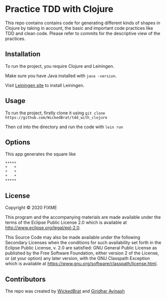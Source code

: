 # Practice TDD with Clojure

This repo contains contains code for generating different kinds of shapes in Clojure by taking in account, the basic and important code practices like TDD and clean code. Please refer to commits for the descriptive view of the practices.

## Installation

To run the project, you require Clojure and Leiningen.

Make sure you have Java installed with `java -version`.

Visit [Leiningen site](https://leiningen.org/) to install Leiningen.

## Usage

To run the project, firstly clone it using `git clone https://github.com/WickedBrat/tdd_with_clojure`

Then cd into the directory and run the code with `lein run`

## Options

This app generates the square like

    *****
    *   *
    *   *
    *   *
    *****

## License

Copyright © 2020 FIXME

This program and the accompanying materials are made available under the
terms of the Eclipse Public License 2.0 which is available at
http://www.eclipse.org/legal/epl-2.0.

This Source Code may also be made available under the following Secondary
Licenses when the conditions for such availability set forth in the Eclipse
Public License, v. 2.0 are satisfied: GNU General Public License as published by
the Free Software Foundation, either version 2 of the License, or (at your
option) any later version, with the GNU Classpath Exception which is available
at https://www.gnu.org/software/classpath/license.html.

## Contributors

The repo was created by [WickedBrat](https://github.com/WickedBrat) and [Giridhar Avinash](https://github.com/giridharavinash)
